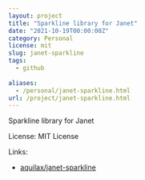 ```yaml
---
layout: project
title: "Sparkline library for Janet"
date: "2021-10-19T00:00:00Z"
category: Personal
license: mit
slug: janet-sparkline
tags:
  - github
  
aliases:
  - /personal/janet-sparkline.html
url: /project/janet-sparkline.html
---
```


Sparkline library for Janet

License: MIT License

Links:

* [aquilax/janet-sparkline](https://github.com/aquilax/janet-sparkline)

